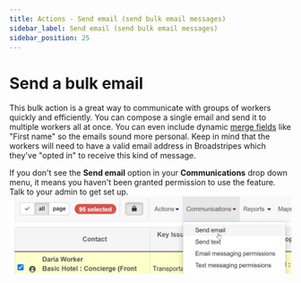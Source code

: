 ```yaml
---
title: Actions - Send email (send bulk email messages)
sidebar_label: Send email (send bulk email messages)
sidebar_position: 25
---
```


# Send a bulk email
This bulk action is a great way to communicate with groups of workers quickly and efficiently. You can compose a single email and send it to multiple workers all at once. You can even include dynamic [merge fields](../communications/using-merge-fields.md) like "First name" so the emails sound more personal. Keep in mind that the workers will need to have a valid email address in Broadstripes which they've "opted in" to receive this kind of message.

If you don't see the **Send email** option in your **Communications** drop down menu, it means you haven't been granted permission to use the feature. Talk to your admin to get set up.
![Send email in Communications menu](/images/communications//BulkActionsMenuEmail.png)
